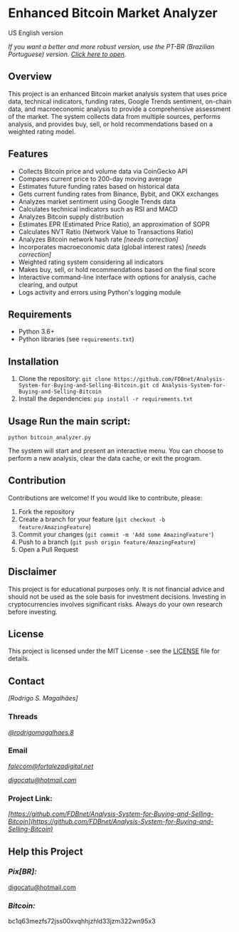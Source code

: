 # Enhanced Bitcoin Market Analyzer 
US English version

_If you want a better and more robust version, use the PT-BR (Brazilian Portuguese) version. [Click here to open](https://github.com/FDBnet/Analysis-System-for-Buying-and-Selling-Bitcoin/tree/main/pt-br)._

## Overview 
This project is an enhanced Bitcoin market analysis system that uses price data, technical indicators, funding rates, Google Trends sentiment, on-chain data, and macroeconomic analysis to provide a comprehensive assessment of the market. The system collects data from multiple sources, performs analysis, and provides buy, sell, or hold recommendations based on a weighted rating model.

## Features
- Collects Bitcoin price and volume data via CoinGecko API
- Compares current price to 200-day moving average
- Estimates future funding rates based on historical data
- Gets current funding rates from Binance, Bybit, and OKX exchanges
- Analyzes market sentiment using Google Trends data
- Calculates technical indicators such as RSI and MACD
- Analyzes Bitcoin supply distribution
- Estimates EPR (Estimated Price Ratio), an approximation of SOPR
- Calculates NVT Ratio (Network Value to Transactions Ratio)
- Analyzes Bitcoin network hash rate _[needs correction]_
- Incorporates macroeconomic data (global interest rates) _[needs correction]_
- Weighted rating system considering all indicators
- Makes buy, sell, or hold recommendations based on the final score
- Interactive command-line interface with options for analysis, cache clearing, and output
- Logs activity and errors using Python's logging module

## Requirements 
- Python 3.6+
- Python libraries (see `requirements.txt`)

## Installation 
1. Clone the repository: ``` git clone https://github.com/FDBnet/Analysis-System-for-Buying-and-Selling-Bitcoin.git
   cd Analysis-System-for-Buying-and-Selling-Bitcoin ```
3. Install the dependencies: ``` pip install -r requirements.txt ```

## Usage Run the main script: 
``` python bitcoin_analyzer.py ``` 

The system will start and present an interactive menu. You can choose to perform a new analysis, clear the data cache, or exit the program.

## Contribution 
Contributions are welcome! 
If you would like to contribute, please: 
1. Fork the repository
2. Create a branch for your feature (`git checkout -b feature/AmazingFeature`)
3. Commit your changes (`git commit -m 'Add some AmazingFeature'`)
4. Push to a branch (`git push origin feature/AmazingFeature`)
5. Open a Pull Request

## Disclaimer 
This project is for educational purposes only. It is not financial advice and should not be used as the sole basis for investment decisions. Investing in cryptocurrencies involves significant risks. Always do your own research before investing.

## License 
This project is licensed under the MIT License - see the [LICENSE](LICENSE) file for details.

## Contact
_[Rodrigo S. Magalhães]_

### Threads
*[@rodrigomagalhaes.8](https://www.threads.net/@rodrigomagalhaes.8)*

### Email
*falecom@fortalezadigital.net* 

*digocatu@hotmail.com*

### Project Link:
*[https://github.com/FDBnet/Analysis-System-for-Buying-and-Selling-Bitcoin](https://github.com/FDBnet/Analysis-System-for-Buying-and-Selling-Bitcoin)*


## Help this Project

### *Pix[BR]:*
digocatu@hotmail.com

### *Bitcoin:* 
bc1q63mezfs72jss00xvqhhjzhld33jzm322wn95x3
